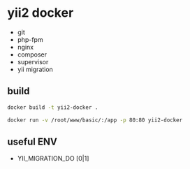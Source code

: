 # yii2 docker

- git
- php-fpm
- nginx
- composer
- supervisor
- yii migration

## build

```bash
docker build -t yii2-docker .

docker run -v /root/www/basic/:/app -p 80:80 yii2-docker
```

## useful ENV

- YII_MIGRATION_DO [0|1]
